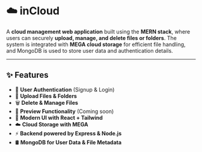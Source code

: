 # ☁️ inCloud

A **cloud management web application** built using the **MERN stack**, where users can securely **upload, manage, and delete files or folders**. The system is integrated with **MEGA cloud storage** for efficient file handling, and MongoDB is used to store user data and authentication details.

---

## ✨ Features

- 🔐 **User Authentication** (Signup & Login)
- 📂 **Upload Files & Folders**
- 🗑️ **Delete & Manage Files**
- 📸 **Preview Functionality** (Coming soon)
- 🎨 **Modern UI with React + Tailwind**
- ☁️ **Cloud Storage with MEGA**
- ⚡ **Backend powered by Express & Node.js**
- 🛢️ **MongoDB for User Data & File Metadata**




